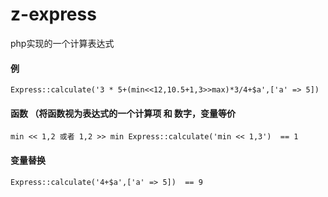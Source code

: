 # z-express
php实现的一个计算表达式
#### 例
`
Express::calculate('3 * 5+(min<<12,10.5+1,3>>max)*3/4+$a',['a' => 5])
`
#### 函数 （将函数视为表达式的一个计算项 和 数字，变量等价
`
min << 1,2 或者 1,2 >> min
Express::calculate('min << 1,3')  == 1
`
#### 变量替换
`
Express::calculate('4+$a',['a' => 5])  == 9
`
